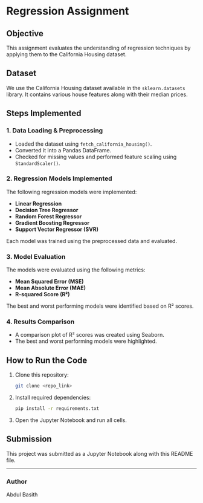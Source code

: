 # Regression Assignment

## Objective
This assignment evaluates the understanding of regression techniques by applying them to the California Housing dataset.

## Dataset
We use the California Housing dataset available in the `sklearn.datasets` library. It contains various house features along with their median prices.

## Steps Implemented

### 1. Data Loading & Preprocessing
- Loaded the dataset using `fetch_california_housing()`.
- Converted it into a Pandas DataFrame.
- Checked for missing values and performed feature scaling using `StandardScaler()`.

### 2. Regression Models Implemented
The following regression models were implemented:
- **Linear Regression**
- **Decision Tree Regressor**
- **Random Forest Regressor**
- **Gradient Boosting Regressor**
- **Support Vector Regressor (SVR)**

Each model was trained using the preprocessed data and evaluated.

### 3. Model Evaluation
The models were evaluated using the following metrics:
- **Mean Squared Error (MSE)**
- **Mean Absolute Error (MAE)**
- **R-squared Score (R²)**

The best and worst performing models were identified based on R² scores.

### 4. Results Comparison
- A comparison plot of R² scores was created using Seaborn.
- The best and worst performing models were highlighted.

## How to Run the Code
1. Clone this repository:
   ```bash
   git clone <repo_link>
   ```
2. Install required dependencies:
   ```bash
   pip install -r requirements.txt
   ```
3. Open the Jupyter Notebook and run all cells.

## Submission
This project was submitted as a Jupyter Notebook along with this README file.

---
### Author
Abdul Basith

